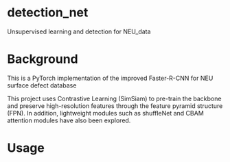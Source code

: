 # detection_net
Unsupervised learning and detection for NEU_data
# Background
This is a PyTorch implementation of the improved Faster-R-CNN for NEU surface defect database

This project uses Contrastive Learning (SimSiam) to pre-train the backbone and preserve high-resolution features through the feature pyramid structure (FPN). In addition, lightweight modules such as shuffleNet and CBAM attention modules have also been explored.

# Usage
